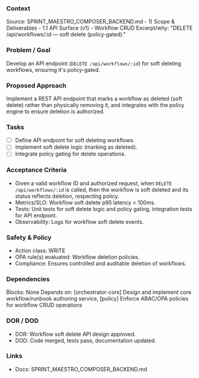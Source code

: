 ### Context
Source: SPRINT_MAESTRO_COMPOSER_BACKEND.md - 1) Scope & Deliverables - 1.1 API Surface (v1) - Workflow CRUD
Excerpt/why: "DELETE /api/workflows/:id — soft delete (policy‑gated)."

### Problem / Goal
Develop an API endpoint (`DELETE /api/workflows/:id`) for soft deleting workflows, ensuring it's policy-gated.

### Proposed Approach
Implement a REST API endpoint that marks a workflow as deleted (soft delete) rather than physically removing it, and integrates with the policy engine to ensure deletion is authorized.

### Tasks
- [ ] Define API endpoint for soft deleting workflows.
- [ ] Implement soft delete logic (marking as deleted).
- [ ] Integrate policy gating for delete operations.

### Acceptance Criteria
- Given a valid workflow ID and authorized request, when `DELETE /api/workflows/:id` is called, then the workflow is soft deleted and its status reflects deletion, respecting policy.
- Metrics/SLO: Workflow soft delete p95 latency < 100ms.
- Tests: Unit tests for soft delete logic and policy gating, integration tests for API endpoint.
- Observability: Logs for workflow soft delete events.

### Safety & Policy
- Action class: WRITE
- OPA rule(s) evaluated: Workflow deletion policies.
- Compliance: Ensures controlled and auditable deletion of workflows.

### Dependencies
Blocks: None
Depends on: [orchestrator-core] Design and implement core workflow/runbook authoring service, [policy] Enforce ABAC/OPA policies for workflow CRUD operations

### DOR / DOD
- DOR: Workflow soft delete API design approved.
- DOD: Code merged, tests pass, documentation updated.

### Links
- Docs: SPRINT_MAESTRO_COMPOSER_BACKEND.md
